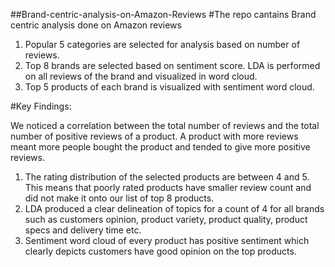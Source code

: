 ##Brand-centric-analysis-on-Amazon-Reviews
#The repo cantains Brand centric analysis done on Amazon reviews

1. Popular 5 categories are selected for analysis based on number of reviews.
2. Top 8 brands are selected based on sentiment score. LDA is performed on all reviews of the brand and visualized in word cloud.
3. Top 5 products of each brand is visualized with sentiment word cloud.

#Key Findings:

We noticed a correlation between the total number of reviews and the total number of positive reviews of a product. A product with more reviews meant more people bought the product and tended to give more positive reviews.

1. The rating distribution of the selected products are between 4 and 5. This means that poorly rated products have smaller review count and did not make it onto our list of top 8 products.
2. LDA produced a clear delineation of topics for a count of 4 for all brands such as customers opinion, product variety, product quality, product specs and delivery time etc.
3. Sentiment word cloud of every product has positive sentiment which clearly depicts customers have good opinion on the top products.
